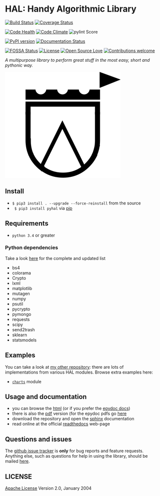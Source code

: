 # HAL: Handy Algorithmic Library

[![Build Status](https://travis-ci.org/sirfoga/pyhal.svg?branch=master)](https://travis-ci.org/sirfoga/pyhal) [![Coverage Status](https://coveralls.io/repos/github/sirfoga/pyhal/badge.svg?branch=master)](https://coveralls.io/github/sirfoga/pyhal?branch=master)

[![Code Health](https://landscape.io/github/sirfoga/pyhal/master/landscape.svg?style=flat)](https://landscape.io/github/sirfoga/hal/master)
[![Code Climate](https://lima.codeclimate.com/github/sirfoga/pyhal/badges/gpa.svg)](https://codeclimate.com/github/sirfoga/pyhal)
![pylint Score](https://mperlet.de/pybadge/badges/8.74.svg)

[![PyPI version](https://badge.fury.io/py/PyHal.svg)](https://pypi.org/project/PyHal/) [![Documentation Status](https://readthedocs.org/projects/pyhal/badge/?version=latest)](http://pyhal.readthedocs.io/en/latest/?badge=latest)

[![FOSSA Status](https://app.fossa.io/api/projects/git%2Bhttps%3A%2F%2Fgithub.com%2Fsirfoga%2Fpyhal.svg?type=shield)](https://app.fossa.io/projects/git%2Bhttps%3A%2F%2Fgithub.com%2Fsirfoga%2Fpyhal?ref=badge_shield) [![License](https://img.shields.io/badge/License-Apache%202.0-blue.svg)](https://opensource.org/licenses/Apache-2.0)
[![Open Source Love](https://badges.frapsoft.com/os/v1/open-source.svg?v=103)](https://opensource.org/licenses/Apache-2.0)
[![Contributions welcome](https://img.shields.io/badge/contributions-welcome-brightgreen.svg?style=flat)](https://github.com/sirfoga/scrapebots/issues)


<!-- [![Stories in Ready](https://badge.waffle.io/sirfoga/hal.svg?label=ready&title=Ready)](http://waffle.io/sirfoga/hal) -->

*A multipurpose library to perform great stuff in the most easy, short and pythonic way.*

![screenshot](logo.png)

## Install
- ``` $ pip3 install . --upgrade --force-reinstall ``` from the source
- ``` $ pip3 install pyhal``` via [pip](https://pypi.org/project/PyHal/)

## Requirements
- ```python 3.4``` or greater

### Python dependencies
Take a look [here](https://github.com/sirfoga/pyhal/blob/master/setup.py#L58) for the complete and updated list
- bs4
- colorama
- Crypto
- lxml
- matplotlib
- mutagen
- numpy
- psutil
- pycrypto
- pymongo
- requests
- scipy
- send2trash
- sklearn
- statsmodels

## Examples
You can take a look at [my other repository](https://github.com/sirfoga/pymisc/tree/master/misc): there are lots of implementations from various HAL modules.
Browse extra examples here:
- [`charts`](docs/examples/CHARTS.md) module


## Usage and documentation
- you can browse the [html](docs/doxygen/html/index.html) (or if you prefer the [epydoc docs](docs/epydoc/html/index.html))
- there is also the [pdf](docs/doxygen/pdf/api.pdf) version (for the epydoc pdfs go [here](docs/epydoc/pdf)
- download the repository and open the [sphinx](docs/sphinx/_build/html/index.html) documentation
- read online at the official [readthedocs](http://pyhal.readthedocs.io) web-page


## Questions and issues
The [github issue tracker](https://github.com/sirfoga/pyhal/issues) is **only** for bug reports and feature requests. Anything else, such as questions for help in using the library, should be mailed [here](mailto:sirfoga@protonmail.com).


## LICENSE
[Apache License](http://www.apache.org/licenses/LICENSE-2.0) Version 2.0, January 2004


